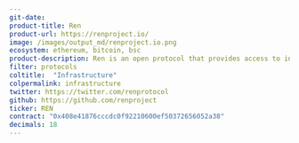 ```yaml
---
git-date:
product-title: Ren
product-url: https://renproject.io/
image: /images/output_md/renproject.io.png
ecosystem: ethereum, bitcoin, bsc
product-description: Ren is an open protocol that provides access to inter-blockchain liquidity for all decentralized applications. [Interview with Ren co-founder Loong Wang](/ren).
filter: protocols
coltitle:  "Infrastructure"
colpermalink: infrastructure
twitter: https://twitter.com/renprotocol
github: https://github.com/renproject
ticker: REN
contract: "0x408e41876cccdc0f92210600ef50372656052a38"
decimals: 18
---
```

